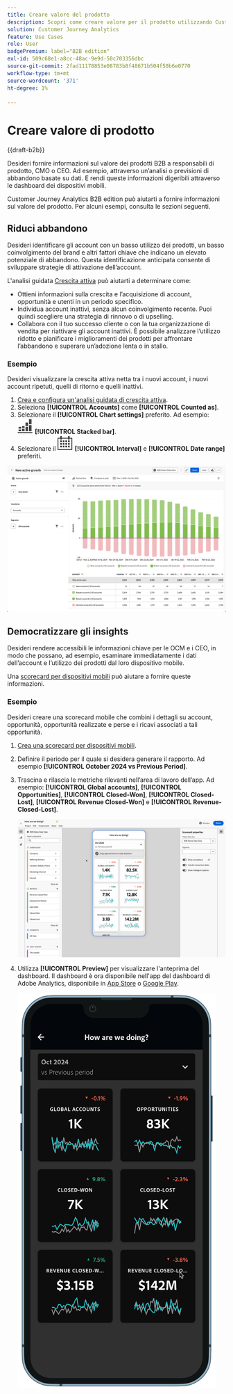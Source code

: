 ```yaml
---
title: Creare valore del prodotto
description: Scopri come creare valore per il prodotto utilizzando Customer Journey Analytics B2B edition.
solution: Customer Journey Analytics
feature: Use Cases
role: User
badgePremium: label="B2B edition"
exl-id: 509c68e1-a8cc-48ac-9e9d-50c703356dbc
source-git-commit: 2fad11178853e08783b8f48671b504f50b6e0770
workflow-type: tm+mt
source-wordcount: '371'
ht-degree: 1%

---
```


# Creare valore di prodotto

{{draft-b2b}}

Desideri fornire informazioni sul valore dei prodotti B2B a responsabili di prodotto, CMO o CEO. Ad esempio, attraverso un’analisi o previsioni di abbandono basate su dati. E rendi queste informazioni digeribili attraverso le dashboard dei dispositivi mobili.

Customer Journey Analytics B2B edition può aiutarti a fornire informazioni sul valore del prodotto. Per alcuni esempi, consulta le sezioni seguenti.


## Riduci abbandono

Desideri identificare gli account con un basso utilizzo dei prodotti, un basso coinvolgimento del brand e altri fattori chiave che indicano un elevato potenziale di abbandono. Questa identificazione anticipata consente di sviluppare strategie di attivazione dell’account.

L&#39;analisi guidata [Crescita attiva](/help/guided-analysis/types/active-growth.md) può aiutarti a determinare come:

* Ottieni informazioni sulla crescita e l’acquisizione di account, opportunità e utenti in un periodo specifico.
* Individua account inattivi, senza alcun coinvolgimento recente. Puoi quindi scegliere una strategia di rinnovo o di upselling.
* Collabora con il tuo successo cliente o con la tua organizzazione di vendita per riattivare gli account inattivi. È possibile analizzare l’utilizzo ridotto e pianificare i miglioramenti dei prodotti per affrontare l’abbandono e superare un’adozione lenta o in stallo.

### Esempio

Desideri visualizzare la crescita attiva netta tra i nuovi account, i nuovi account ripetuti, quelli di ritorno e quelli inattivi.

1. [Crea e configura un&#39;analisi guidata di crescita attiva](/help/guided-analysis/types/active-growth.md).
1. Seleziona **[!UICONTROL Accounts]** come **[!UICONTROL Counted as]**.
1. Selezionare il **[!UICONTROL Chart settings]** preferito. Ad esempio: ![GraphBarVerticalStacked](/help/assets/icons/GraphBarVerticalStacked.svg) **[!UICONTROL Stacked bar]**.
1. Selezionare il ![Calendario](/help/assets/icons/Calendar.svg) **[!UICONTROL Interval]** e **[!UICONTROL Date range]** preferiti.

![Caso di utilizzo B2B - creazione del valore del prodotto - riduzione dell&#39;abbandono - crescita attiva](assets/b2b-uc-build-product-value-active-growth.png)


## Democratizzare gli insights

Desideri rendere accessibili le informazioni chiave per le OCM e i CEO, in modo che possano, ad esempio, esaminare immediatamente i dati dell’account e l’utilizzo dei prodotti dal loro dispositivo mobile.

Una [scorecard per dispositivi mobili](/help/mobile-app/home.md) può aiutare a fornire queste informazioni.

### Esempio

Desideri creare una scorecard mobile che combini i dettagli su account, opportunità, opportunità realizzate e perse e i ricavi associati a tali opportunità.

1. [Crea una scorecard per dispositivi mobili](/help/mobile-app/create-scorecard.md).
1. Definire il periodo per il quale si desidera generare il rapporto. Ad esempio **[!UICONTROL October 2024 vs Previous Period]**.
1. Trascina e rilascia le metriche rilevanti nell’area di lavoro dell’app. Ad esempio: **[!UICONTROL Global accounts]**, **[!UICONTROL Opportunities]**, **[!UICONTROL Closed-Won]**, **[!UICONTROL Closed-Lost]**, **[!UICONTROL Revenue Closed-Won]** e **[!UICONTROL Revenue-Closed-Lost]**.

   ![Caso di utilizzo B2B - Creare valore del prodotto - Democratizzare gli approfondimenti - scorecard per dispositivi mobili](assets/b2b-uc-build-product-value-mobile-scorecard.png)

1. Utilizza **[!UICONTROL Preview]** per visualizzare l&#39;anteprima del dashboard. Il dashboard è ora disponibile nell&#39;app del dashboard di Adobe Analytics, disponibile in [App Store](https://apps.apple.com/us/app/adobe-analytics-dashboards/id1509062264) o [Google Play](https://play.google.com/store/apps/details?id=com.adobe.analyticsdashboards).

   ![Caso di utilizzo B2B - Creare valore del prodotto - Democratizzare gli approfondimenti - Anteprima scorecard per dispositivi mobili](assets/b2b-uc-build-product-value-mobile-scorecard-preview.png)
